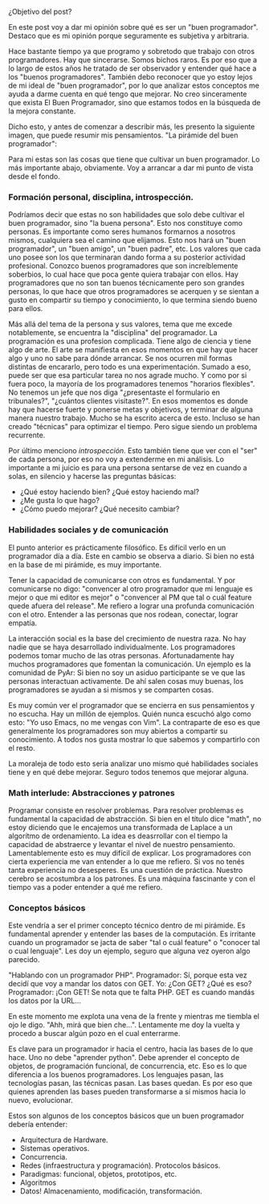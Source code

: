 ¿Objetivo del post?

En este post voy a dar mi opinión sobre qué es ser un "buen programador". Destaco que es mi opinión porque seguramente es subjetiva y arbitraria.

Hace bastante tiempo ya que programo y sobretodo que trabajo con otros programadores. Hay que sincerarse. Somos bichos raros. Es por eso que a lo largo de estos años he tratado de ser observador y entender qué hace a los "buenos programadores". También debo reconocer que yo estoy lejos de mi ideal de "buen programador", por lo que analizar estos conceptos me ayuda a darme cuenta en qué tengo que mejorar. No creo sinceramente que exista El Buen Programador, sino que estamos todos en la búsqueda de la mejora constante.

Dicho esto, y antes de comenzar a describir más, les presento la siguiente imagen, que puede resumir mis pensamientos. "La pirámide del buen programador":

Para mi estas son las cosas que tiene que cultivar un buen programador. Lo más importante abajo, obviamente. Voy a arrancar a dar mi punto de vista desde el fondo.

### Formación personal, disciplina, introspección.

Podríamos decir que estas no son habilidades que solo debe cultivar el buen programador, sino "la buena persona". Esto nos constituye como personas. Es importante como seres humanos formarnos a nosotros mismos, cualquiera sea el camino que elijamos. Esto nos hará un "buen programador", un "buen amigo", un "buen padre", etc. Los valores que cada uno posee son los que terminaran dando forma a su posterior actividad profesional. Conozco buenos programadores que son increíblemente soberbios, lo cual hace que poca gente quiera trabajar con ellos. Hay programadores que no son tan buenos técnicamente pero son grandes personas, lo que hace que otros programadores se acerquen y se sientan a gusto en compartir su tiempo y conocimiento, lo que termina siendo bueno para ellos.

Más allá del tema de la persona y sus valores, tema que me excede notablemente, se encuentra la "disciplina" del programador. La programación es una profesion complicada. Tiene algo de ciencia y tiene algo de arte. El arte se manifiesta en esos momentos en que hay que hacer algo y uno no sabe para dónde arrancar. Se nos ocurren mil formas distintas de encararlo, pero todo es una experimentación. Sumado a eso, puede ser que esa particular tarea no nos agrade mucho. Y como por si fuera poco, la mayoría de los programadores tenemos "horarios flexibles". No tenemos un jefe que nos diga "¿presentaste el formulario en tribunales?", "¿cuántos clientes visitaste?". En esos momentos es donde hay que hacerse fuerte y ponerse metas y objetivos, y terminar de alguna manera nuestro trabajo. Mucho se ha escrito acerca de esto. Incluso se han creado "técnicas" para optimizar el tiempo. Pero sigue siendo un problema recurrente.

Por último menciono *introspección*. Esto también tiene que ver con el "ser" de cada persona, por eso no voy a extenderme en mi análisis. Lo importante a mi juicio es para una persona sentarse de vez en cuando a solas, en silencio y hacerse las preguntas básicas:

* ¿Qué estoy haciendo bien? ¿Qué estoy haciendo mal?
* ¿Me gusta lo que hago?
* ¿Cómo puedo mejorar? ¿Qué necesito cambiar?

### Habilidades sociales y de comunicación

El punto anterior es prácticamente filosófico. Es difícil verlo en un programador día a día. Este en cambio se observa a diario. Si bien no está en la base de mi pirámide, es muy importante.

Tener la capacidad de comunicarse con otros es fundamental. Y por comunicarse no digo: "convencer al otro programador que mi lenguaje es mejor o que mi editor es mejor" o "convencer al PM que tal o cuál feature quede afuera del release". Me refiero a lograr una profunda comunicación con el otro. Entender a las personas que nos rodean, conectar, lograr empatía.

La interacción social es la base del crecimiento de nuestra raza. No hay nadie que se haya desarrollado individualmente. Los programadores podemos tomar mucho de las otras personas. Afortunadamente hay muchos programadores que fomentan la comunicación. Un ejemplo es la comunidad de PyAr: Si bien no soy un asiduo participante se ve que las personas interactuan activamente. De ahí salen cosas muy buenas, los programadores se ayudan a si mismos y se comparten cosas.

Es muy común ver el programador que se encierra en sus pensamientos y no escucha. Hay un millón de ejemplos. Quién nunca escuchó algo como esto: "Yo uso Emacs, no me vengas con Vim". La contraparte de eso es que generalmente los programadores son muy abiertos a compartir su conocimiento. A todos nos gusta mostrar lo que sabemos y compartirlo con el resto.

La moraleja de todo esto sería analizar uno mismo qué habilidades sociales tiene y en qué debe mejorar. Seguro todos tenemos que mejorar alguna.

### Math interlude: Abstracciones y patrones

Programar consiste en resolver problemas. Para resolver problemas es fundamental la capacidad de abstracción. Si bien en el título dice "math", no estoy diciendo que le encajemos una transformada de Laplace a un algorítmo de ordenamiento. La idea es deasrrollar con el tiempo la capacidad de abstraerce y levantar el nivel de nuestro pensamiento. Lamentablemente esto es muy difícil de explicar. Los programadores con cierta experiencia me van entender a lo que me refiero. Si vos no tenés tanta experiencia no desesperes. Es una cuestión de práctica. Nuestro cerebro se acostumbra a los patrones. Es una máquina fascinante y con el tiempo vas a poder entender a qué me refiero.

### Conceptos básicos

Este vendría a ser el primer concepto técnico dentro de mi pirámide. Es fundamental aprender y entender las bases de la computación. Es irritante cuando un programador se jacta de saber "tal o cuál feature" o "conocer tal o cual lenguaje". Les doy un ejemplo, seguro que alguna vez oyeron algo parecido.

"Hablando con un programador PHP".
Programador: Sí, porque esta vez decidí que voy a mandar los datos con GET.
Yo: ¿Con GET? ¿Qué es eso?
Programador: ¡Con GET! Se nota que te falta PHP. GET es cuando mandás los datos por la URL...

En este momento me explota una vena de la frente y mientras me tiembla el ojo le digo. "Ahh, mirá que bien che...". Lentamente me doy la vuelta y procedo a buscar algún pozo en el cual enterrarme.

Es clave para un programador ir hacia el centro, hacia las bases de lo que hace. Uno no debe "aprender python". Debe aprender el concepto de objetos, de programación funcional, de concurrencia, etc. Eso es lo que diferencia a los buenos programadores. Los lenguajes pasan, las tecnologías pasan, las técnicas pasan. Las bases quedan. Es por eso que quienes aprenden las bases pueden transformarse a sí mismos hacia lo nuevo, evolucionar.

Estos son algunos de los conceptos básicos que un buen programador debería entender:

* Arquitectura de Hardware.
* Sistemas operativos.
* Concurrencia.
* Redes (infraestructura y programación). Protocolos básicos.
* Paradigmas: funcional, objetos, prototipos, etc.
* Algoritmos
* Datos! Almacenamiento, modificación, transformación.

<p>
<!--
         # Conceptos básicos                      #
        ## Math interlude: Abstracciones y patrones #
      #### Habilidades sociales y de comunicación ####
   #### Formación personal, disciplina, introspección ####
 ############################################################

-->
</p>






<!--

Lista para la pirámide.

* Self control, discipline, instrospección
* Social skills (comunication) / team management
* The math impass. Abstractions / patterns.
* Computation basics. (networking, concurrency, OS stuff).
* Programming basics: Algorithm, collections, OOP.

###############################################
-->
